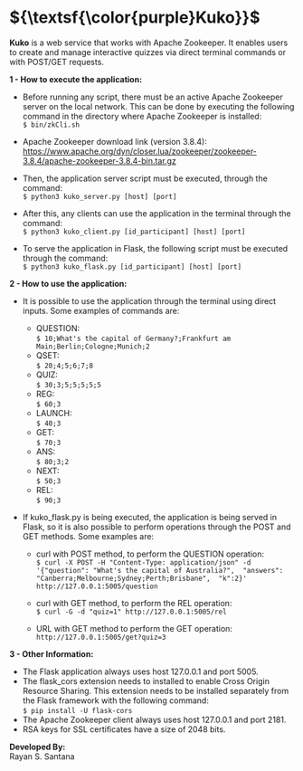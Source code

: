 <h1>${\textsf{\color{purple}Kuko}}$</h1>

<strong>Kuko</strong> is a web service that works with Apache Zookeeper. It enables users to create and manage interactive quizzes via direct terminal commands or with POST/GET requests.

<strong>1 - How to execute the application:</strong>

- Before running any script, there must be an active Apache Zookeeper server on the local network. 
This can be done by executing the following command in the directory where Apache Zookeeper is installed:<br>
`$ bin/zkCli.sh`

- Apache Zookeeper download link (version 3.8.4):<br>
https://www.apache.org/dyn/closer.lua/zookeeper/zookeeper-3.8.4/apache-zookeeper-3.8.4-bin.tar.gz

- Then, the application server script must be executed, through the command:<br>
`$ python3 kuko_server.py [host] [port]`

- After this, any clients can use the application in the terminal through the command:<br>
`$ python3 kuko_client.py [id_participant] [host] [port]`

- To serve the application in Flask, the following script must be executed through the command:<br>
`$ python3 kuko_flask.py [id_participant] [host] [port]`

<strong>2 - How to use the application:</strong>

- It is possible to use the application through the terminal using direct inputs. 
Some examples of commands are:

	- QUESTION:<br>
	    `$ 10;What's the capital of Germany?;Frankfurt am Main;Berlin;Cologne;Munich;2`<br>
	- QSET:<br>
	    `$ 20;4;5;6;7;8`<br>
	- QUIZ:<br>
	    `$ 30;3;5;5;5;5;5`<br>
	- REG:<br>
	    `$ 60;3`<br>
	- LAUNCH:<br>
	    `$ 40;3`<br>
	- GET:<br>
	    `$ 70;3`<br>
	- ANS:<br>
	    `$ 80;3;2`<br>
	- NEXT:<br>
	    `$ 50;3`<br>
	- REL:<br>
	    `$ 90;3`<br>

- If kuko_flask.py is being executed, 
the application is being served in Flask, so it is also possible to perform operations 
through the POST and GET methods. Some examples are:

	- curl with POST method, to perform the QUESTION operation:<br>
	    `$ curl -X POST -H "Content-Type: application/json" -d 
	    '{"question": "What's the capital of Australia?", 
	    "answers": "Canberra;Melbourne;Sydney;Perth;Brisbane", 
	    "k":2}' http://127.0.0.1:5005/question`
	
	- curl with GET method, to perform the REL operation:<br>
	    `$ curl -G -d "quiz=1" http://127.0.0.1:5005/rel`
	
	- URL with GET method to perform the GET operation:<br>
	    `http://127.0.0.1:5005/get?quiz=3`

<strong>3 - Other Information:</strong>

- The Flask application always uses host 127.0.0.1 and port 5005. 
- The flask_cors extension needs to installed to enable Cross Origin Resource Sharing. 
This extension needs to be installed separately from the Flask framework with the following command:<br>
`$ pip install -U flask-cors`
- The Apache Zookeeper client always uses host 127.0.0.1 and port 2181. 
- RSA keys for SSL certificates have a size of 2048 bits.

<strong>Developed By:</strong><br>
Rayan S. Santana

